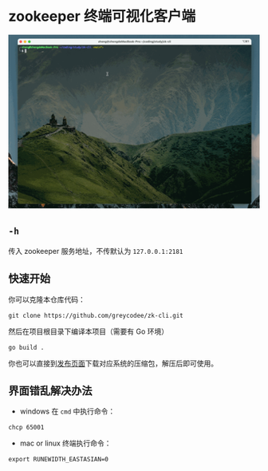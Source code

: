 # zookeeper 终端可视化客户端
![演示](screen1.gif)

## `-h`
传入 zookeeper 服务地址，不传默认为 `127.0.0.1:2181`

## 快速开始
你可以克隆本仓库代码：
```shell
git clone https://github.com/greycodee/zk-cli.git
```
然后在项目根目录下编译本项目（需要有 Go 环境）
```shell
go build .
```

你也可以直接到[发布页面](https://github.com/greycodee/zk-cli/releases)下载对应系统的压缩包，解压后即可使用。


## 界面错乱解决办法

- windows
在 `cmd` 中执行命令：

```shell
chcp 65001
```

- mac or linux
终端执行命令：

```shell
export RUNEWIDTH_EASTASIAN=0
```
